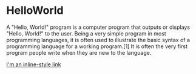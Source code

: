 # HelloWorld
A "Hello, World!" program is a computer program that outputs or displays "Hello, World!" to the user. Being a very simple program in most programming languages, it is often used to illustrate the basic syntax of a programming language for a working program.[1] It is often the very first program people write when they are new to the language.

[I'm an inline-style link](https://en.wikipedia.org/wiki/%22Hello,_World!%22_program)
